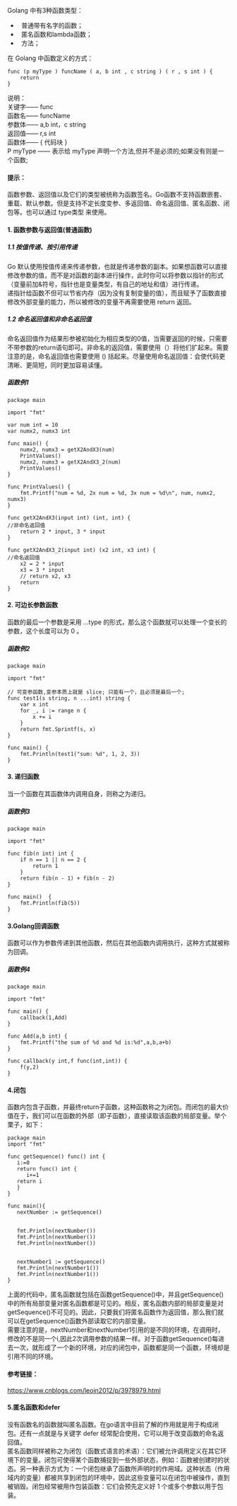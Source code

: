 Golang 中有3种函数类型：
*   普通带有名字的函数；
*   匿名函数和lambda函数；
*   方法；<br>

在 Golang 中函数定义的方式：
```
func (p myType ) funcName ( a, b int , c string ) ( r , s int ) {
    return
}
```
说明：<br>
关键字—— func <br>
函数名—— funcName <br>
参数体—— a,b int，c string <br>
返回值—— r,s int <br>
函数体—— { 代码块 } <br>
P myType —— 表示给 myType 声明一个方法,但并不是必须的;如果没有则是一个函数;
#### 提示：
函数参数、返回值以及它们的类型被统称为函数签名。Go函数不支持函数嵌套、重载、默认参数。但是支持不定长度变参、多返回值、命名返回值、匿名函数、闭包等。也可以通过 type类型 来使用。
#### 1. 函数参数与返回值(普通函数)
##### 1.1 按值传递、按引用传递
Go 默认使用按值传递来传递参数，也就是传递参数的副本。如果想函数可以直接修改参数的值，而不是对函数的副本进行操作，此时你可以将参数以指针的形式（变量前加&符号，指针也是变量类型，有自己的地址和值）进行传递。<br>
递指针给函数不但可以节省内存（因为没有复制变量的值），而且赋予了函数直接修改外部变量的能力，所以被修改的变量不再需要使用 return 返回。
##### 1.2 命名返回值和非命名返回值
命名返回值作为结果形参被初始化为相应类型的0值，当需要返回的时候，只需要不带参数的return语句即可。非命名的返回值，需要使用（）将他们扩起来。需要注意的是，命名返回值也需要使用 () 括起来。尽量使用命名返回值：会使代码更清晰、更简短，同时更加容易读懂。
##### 函数例1
```
package main

import "fmt"

var num int = 10
var numx2, numx3 int

func main() {
    numx2, numx3 = getX2AndX3(num)
    PrintValues()
    numx2, numx3 = getX2AndX3_2(num)
    PrintValues()
}

func PrintValues() {
    fmt.Printf("num = %d, 2x num = %d, 3x num = %d\n", num, numx2, numx3)
}

func getX2AndX3(input int) (int, int) {                              //非命名返回值
    return 2 * input, 3 * input
}

func getX2AndX3_2(input int) (x2 int, x3 int) {                      //命名返回值
    x2 = 2 * input
    x3 = 3 * input
    // return x2, x3
    return
}
```
#### 2. 可边长参数函数
函数的最后一个参数是采用 ...type 的形式，那么这个函数就可以处理一个变长的参数，这个长度可以为 0 。
##### 函数例2
```
package main

import "fmt"

// 可变参函数,变参本质上就是 slice; 只能有⼀个，且必须是最后⼀个;
func test1(s string, n ...int) string {
	var x int
	for _, i := range n {
		x += i
	}
	return fmt.Sprintf(s, x)
}

func main() {
	fmt.Println(test1("sum: %d", 1, 2, 3))
}
```
#### 3. 递归函数
当一个函数在其函数体内调用自身，则称之为递归。
##### 函数例3
```
package main

import "fmt"

func fib(n int) int {
	if n == 1 || n == 2 {
		return 1
	}
	return fib(n - 1) + fib(n - 2)
}

func main()  {
	fmt.Println(fib(5))
}
```
#### 3.Golang回调函数
函数可以作为参数传递到其他函数，然后在其他函数内调用执行，这种方式就被称为回调。
##### 函数例4
```
package main

import "fmt"

func main() {
	callback(1,Add)
}

func Add(a,b int) {
	fmt.Printf("the sum of %d and %d is:%d",a,b,a+b)
}

func callback(y int,f func(int,int)) {
	f(y,2)
}
```
#### 4.闭包
函数内包含子函数，并最终return子函数，这种函数称之为闭包。而闭包的最大价值在于，我们可以在函数的外部（即子函数），直接读取该函数的局部变量。举个栗子，如下：
```
package main
import "fmt"

func getSequence() func() int {
   i:=0
   return func() int {
      i+=1
   return i  
   }
}

func main(){
   nextNumber := getSequence() 


   fmt.Println(nextNumber())
   fmt.Println(nextNumber())
   fmt.Println(nextNumber())
   

   nextNumber1 := getSequence()  
   fmt.Println(nextNumber1())
   fmt.Println(nextNumber1())
}
```
上面的代码中，匿名函数就包括在函数getSequence()中，并且getSequence()中的所有局部变量对匿名函数都是可见的。相反，匿名函数内部的局部变量是对getSequence()不可见的。因此，只要我们将匿名函数作为返回值，那么我们就可以在getSequence()函数外部读取它的内部变量。 <br>
需要注意的是，nextNumber和nextNumber1引用的是不同的环境，在调用时，修改的不是同一个i,因此2次调用参数的结果一样。对于函数getSequence()每进去一次，就形成了一个新的环境，对应的闭包中，函数都是同一个函数，环境却是引用不同的环境。
#### 参考链接：
https://www.cnblogs.com/leoin2012/p/3978979.html
#### 5.匿名函数和defer
没有函数名的函数就叫匿名函数。在go语言中目前了解的作用就是用于构成闭包。还有一点就是与关键字 defer 经常配合使用，它可以用于改变函数的命名返回值。 <br>
匿名函数同样被称之为闭包（函数式语言的术语）：它们被允许调用定义在其它环境下的变量。闭包可使得某个函数捕捉到一些外部状态，例如：函数被创建时的状态。另一种表示方式为：一个闭包继承了函数所声明时的作用域。这种状态（作用域内的变量）都被共享到闭包的环境中，因此这些变量可以在闭包中被操作，直到被销毁。闭包经常被用作包装函数：它们会预先定义好 1 个或多个参数以用于包装。

